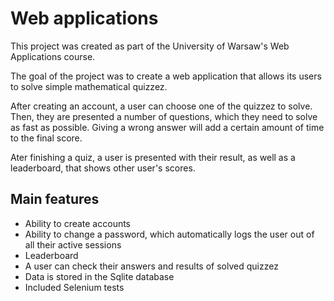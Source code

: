 # Web applications

This project was created as part of the University of Warsaw's Web Applications course.

The goal of the project was to create a web application that allows its users to solve simple mathematical quizzez. 

After creating an account, a user can choose one of the quizzez to solve. Then, they are presented a number of questions, which they need to solve as fast as possible. Giving a wrong answer will add a certain amount of time to the final score.

Ater finishing a quiz, a user is presented with their result, as well as a leaderboard, that shows other user's scores.

## Main features
- Ability to create accounts
- Ability to change a password, which automatically logs the user out of all their active sessions
- Leaderboard
- A user can check their answers and results of solved quizzez
- Data is stored in the Sqlite database
- Included Selenium tests 